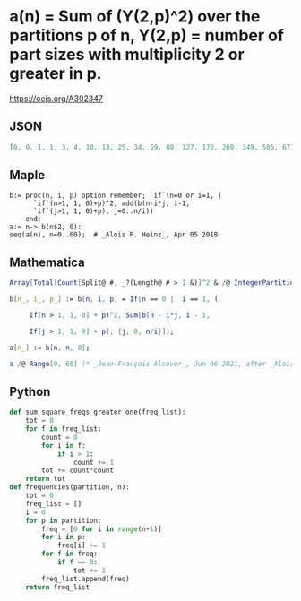# a\(n\) \= Sum of \(Y\(2,p\)^2\) over the partitions p of n, Y\(2,p\) \= number of part sizes with multiplicity 2 or greater in p\.
https://oeis.org/A302347
## JSON
```JSON
[0, 0, 1, 1, 3, 4, 10, 13, 25, 34, 59, 80, 127, 172, 260, 349, 505, 673, 946, 1248, 1711, 2238, 3010, 3902, 5162, 6637, 8663, 11051, 14253, 18051, 23047, 28988, 36677, 45840, 57538, 71485, 89082, 110062, 136269, 167487, 206138, 252132, 308640, 375777, 457698]
```
## Maple
```Maple
b:= proc(n, i, p) option remember; `if`(n=0 or i=1, (
      `if`(n>1, 1, 0)+p)^2, add(b(n-i*j, i-1,
      `if`(j>1, 1, 0)+p), j=0..n/i))
    end:
a:= n-> b(n$2, 0):
seq(a(n), n=0..60);  # _Alois P. Heinz_, Apr 05 2018
```
## Mathematica
```Mathematica
Array[Total[Count[Split@ #, _?(Length@ # > 1 &)]^2 & /@ IntegerPartitions[#]] &, 44] (* _Michael De Vlieger_, Apr 07 2018 *)
```
```Mathematica
b[n_, i_, p_] := b[n, i, p] = If[n == 0 || i == 1, (
```
```Mathematica
     If[n > 1, 1, 0] + p)^2, Sum[b[n - i*j, i - 1,
```
```Mathematica
     If[j > 1, 1, 0] + p], {j, 0, n/i}]];
```
```Mathematica
a[n_] := b[n, n, 0];
```
```Mathematica
a /@ Range[0, 60] (* _Jean-François Alcover_, Jun 06 2021, after _Alois P. Heinz_ *)
```
## Python
```Python
def sum_square_freqs_greater_one(freq_list):
    tot = 0
    for f in freq_list:
        count = 0
        for i in f:
            if i > 1:
                count += 1
        tot += count*count
    return tot
def frequencies(partition, n):
    tot = 0
    freq_list = []
    i = 0
    for p in partition:
        freq = [0 for i in range(n+1)]
        for i in p:
            freq[i] += 1
        for f in freq:
            if f == 0:
                tot += 1
        freq_list.append(freq)
    return freq_list
```
